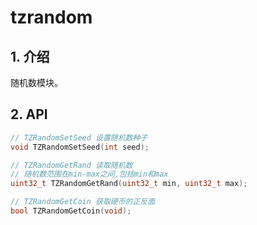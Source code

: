 # tzrandom

## 1. 介绍
随机数模块。

## 2. API
```c
// TZRandomSetSeed 设置随机数种子
void TZRandomSetSeed(int seed);

// TZRandomGetRand 读取随机数
// 随机数范围在min-max之间,包括min和max
uint32_t TZRandomGetRand(uint32_t min, uint32_t max);

// TZRandomGetCoin 获取硬币的正反面
bool TZRandomGetCoin(void);
```
